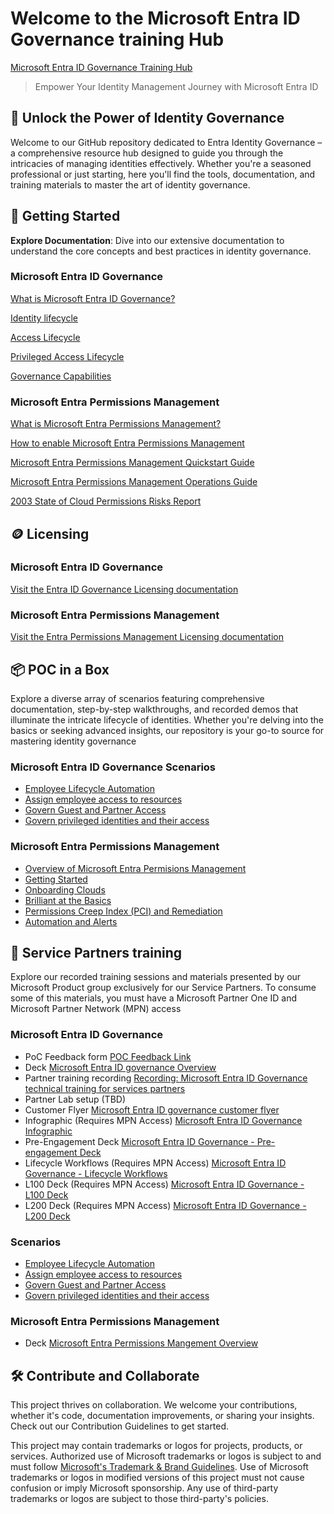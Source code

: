 # Welcome to the Microsoft Entra ID Governance training Hub

[Microsoft Entra ID Governance Training Hub](https://aka.ms/EntraIDGovernanceTraining)

> Empower Your Identity Management Journey with Microsoft Entra ID

## 🔐 Unlock the Power of Identity Governance

Welcome to our GitHub repository dedicated to Entra Identity Governance – a comprehensive resource hub designed to guide you through the intricacies of managing identities effectively. Whether you're a seasoned professional or just starting, here you'll find the tools, documentation, and training materials to master the art of identity governance.

## 🚀 Getting Started

 **Explore Documentation**: Dive into our extensive documentation to understand the core concepts and best practices in identity governance.

### Microsoft Entra ID Governance

[What is Microsoft Entra ID Governance?](https://learn.microsoft.com/en-us/entra/id-governance/identity-governance-overview)

[Identity lifecycle](https://learn.microsoft.com/en-us/entra/id-governance/identity-governance-overview#identity-lifecycle)

[Access Lifecycle](https://learn.microsoft.com/en-us/entra/id-governance/identity-governance-overview#access-lifecycle)

[Privileged Access Lifecycle](https://learn.microsoft.com/en-us/entra/id-governance/identity-governance-overview#privileged-access-lifecycle)

[Governance Capabilities](https://learn.microsoft.com/en-us/entra/id-governance/identity-governance-overview#governance-capabilities-in-other-microsoft-entra-features)

### Microsoft Entra Permissions Management

[What is Microsoft Entra Permissions Management?](https://learn.microsoft.com/en-us/entra/permissions-management/overview)

[How to enable Microsoft Entra Permissions Management](https://learn.microsoft.com/en-us/entra/permissions-management/onboard-enable-tenant)

[Microsoft Entra Permissions Management Quickstart Guide](https://learn.microsoft.com/en-us/entra/permissions-management/permissions-management-quickstart-guide)

[Microsoft Entra Permissions Management Operations Guide](https://learn.microsoft.com/en-us/entra/architecture/permissions-manage-ops-guide-intro)

[2003 State of Cloud Permissions Risks Report](https://go.microsoft.com/fwlink/?linkid=2228627&clcid=0x409&culture=en-us&country=us)

## 🪙 Licensing

### Microsoft Entra ID Governance

[Visit the Entra ID Governance Licensing documentation](https://learn.microsoft.com/en-us/entra/id-governance/licensing-fundamentals )

### Microsoft Entra Permissions Management

[Visit the Entra Permissions Management Licensing documentation](https://www.microsoft.com/en-us/security/business/identity-access/microsoft-entra-permissions-management#pricing)

## 📦 POC in a Box

Explore a diverse array of scenarios featuring comprehensive documentation, step-by-step walkthroughs, and recorded demos that illuminate the intricate lifecycle of identities. Whether you're delving into the basics or seeking advanced insights, our repository is your go-to source for mastering identity governance

### Microsoft Entra ID Governance Scenarios

- [Employee Lifecycle Automation](./IGAPOC/Employee%20Lifecycle%20Automation/EmployeeLifecycle.md)
- [Assign employee access to resources](./IGAPOC/Assign%20employee%20access%20to%20resources/AssignEmployeeAccess.md)
- [Govern Guest and Partner Access](./IGAPOC/Govern%20Guest%20and%20Partner%20Access/GovernGuestsPartnerAccess.md)
- [Govern privileged identities and their access](./IGAPOC/Govern%20Privileged%20Identities/GovernprivilegedIdentities.md)

### Microsoft Entra Permissions Management

- [Overview of Microsoft Entra Permisions Management](./EPMPOC/00-MEPM_PoC_Overview/Overview.md)
- [Getting Started](./EPMPOC/01-MEPM_PoC_Getting_Started/Getting_Started.md)
- [Onboarding Clouds](./EPMPOC/02-MEPM_PoC_Onboarding_Clouds/Onboarding_Clouds.md)
- [Brilliant at the Basics](./EPMPOC/03-MEPM_PoC_Brilliant_at_the_Basics/Brilliant_at_the_Basics.md)
- [Permissions Creep Index (PCI) and Remediation](./EPMPOC/04-MEPM_PCI_and_Remediation/PCI_and_Remediation.md)
- [Automation and Alerts](./EPMPOC/05-MEPM_Automation_and_Alerts/Automation_and_Alerts.md)

## 🤝 Service Partners training

Explore our recorded training sessions and materials presented by our Microsoft Product group exclusively for our Service Partners. To consume some of this materials, you must have a Microsoft Partner One ID and Microsoft Partner Network (MPN) access

### Microsoft Entra ID Governance 
- PoC Feedback form [POC Feedback Link](https://aka.ms/IGAPOCSurvey)
- Deck [Microsoft Entra ID governance Overview](https://github.com/microsoft/EntraIDGovernance-Training/blob/main/Partners/Microsoft%20Entra%20ID%20governance%20Overview.pptx)
- Partner training recording [Recording: Microsoft Entra ID Governance technical training for services partners](https://www.youtube.com/watch?v=QCpmBknNkbI)
- Partner Lab setup (TBD)
- Customer Flyer [Microsoft Entra ID governance customer flyer](https://github.com/microsoft/EntraIDGovernance-Training/blob/main/Partners/00-MEIG_Customer%20Email%20template%20_Flyer.pptx)
- Infographic (Requires MPN Access) [Microsoft Entra ID Governance Infographic](https://microsoft.seismic.com/Link/Content/DCRMc68PfX4MdGfGgF8m8qFJd7pj)
- Pre-Engagement Deck [Microsoft Entra ID Governance - Pre-engagement Deck](https://github.com/microsoft/EntraIDGovernance-Training/blob/main/Partners/EIGA%20-%20POC%20Pre-engagement.pptx)
- Lifecycle Workflows (Requires MPN Access) [Microsoft Entra ID Governance - Lifecycle Workflows](https://microsoft.seismic.com/Link/Content/DCDJ9qhjHRBJj8mFbFbV77qC4WT3)
- L100 Deck (Requires MPN Access) [Microsoft Entra ID Governance - L100 Deck](https://microsoft.seismic.com/Link/Content/DChcDCTCVb9hHGQCPcqT8XHGfQDB)
- L200 Deck (Requires MPN Access) [Microsoft Entra ID Governance - L200 Deck](https://microsoft.seismic.com/Link/Content/DCfV7RDJDgbWG8hQPqqcCD9DqFMd)


### Scenarios
- [Employee Lifecycle Automation](./IGAPOC/Employee%20Lifecycle%20Automation/EmployeeLifecycle.md)
- [Assign employee access to resources](./IGAPOC/Assign%20employee%20access%20to%20resources/AssignEmployeeAccess.md)
- [Govern Guest and Partner Access](./IGAPOC/Govern%20Guest%20and%20Partner%20Access/GovernGuestsPartnerAccess.md)
- [Govern privileged identities and their access](./IGAPOC/Govern%20Privileged%20Identities/GovernprivilegedIdentities.md)


### Microsoft Entra Permissions Management

- Deck [Microsoft Entra Permissions Mangement Overview](https://github.com/microsoft/EntraIDGovernance-Training/blob/main/EPMPOC/01-MEPM_PoC_Getting_Started/01-MEPM_PoC_Getting_Started.pdf)

## 🛠️ Contribute and Collaborate

This project thrives on collaboration. We welcome your contributions, whether it's code, documentation improvements, or sharing your insights. Check out our Contribution Guidelines to get started.

This project may contain trademarks or logos for projects, products, or services. Authorized use of Microsoft
trademarks or logos is subject to and must follow
[Microsoft's Trademark & Brand Guidelines](https://www.microsoft.com/en-us/legal/intellectualproperty/trademarks/usage/general).
Use of Microsoft trademarks or logos in modified versions of this project must not cause confusion or imply Microsoft sponsorship.
Any use of third-party trademarks or logos are subject to those third-party's policies.
